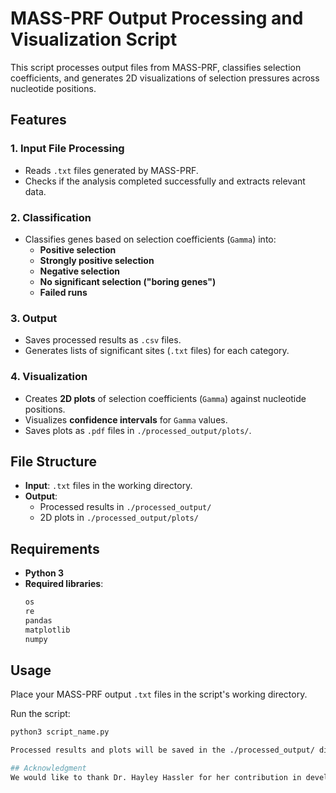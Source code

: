# MASS-PRF Output Processing and Visualization Script

This script processes output files from MASS-PRF, classifies selection coefficients, and generates 2D visualizations of selection pressures across nucleotide positions.

## Features
### 1. Input File Processing
   - Reads `.txt` files generated by MASS-PRF.
   - Checks if the analysis completed successfully and extracts relevant data.

### 2. Classification
   - Classifies genes based on selection coefficients (`Gamma`) into:
     - **Positive selection**
     - **Strongly positive selection**
     - **Negative selection**
     - **No significant selection ("boring genes")**
     - **Failed runs**

### 3. Output
   - Saves processed results as `.csv` files.
   - Generates lists of significant sites (`.txt` files) for each category.

### 4. Visualization
   - Creates **2D plots** of selection coefficients (`Gamma`) against nucleotide positions.
   - Visualizes **confidence intervals** for `Gamma` values.
   - Saves plots as `.pdf` files in `./processed_output/plots/`.

## File Structure
- **Input**: `.txt` files in the working directory.
- **Output**:
  - Processed results in `./processed_output/`
  - 2D plots in `./processed_output/plots/`

## Requirements
- **Python 3**
- **Required libraries**:
  ```python
  os
  re
  pandas
  matplotlib
  numpy
## Usage

Place your MASS-PRF output `.txt` files in the script's working directory.

Run the script:

```bash
python3 script_name.py

Processed results and plots will be saved in the ./processed_output/ directory.

## Acknowledgment
We would like to thank Dr. Hayley Hassler for her contribution in developing the foundational 2D visualization scripts that inspired this tool. Her work laid the groundwork for automating the processing and visualization of MASS-PRF results.

